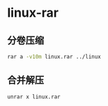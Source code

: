 # linux-rar

## 分卷压缩

```bash
rar a -v10m linux.rar ../linux
```

## 合并解压

```bash
unrar x linux.rar
```
